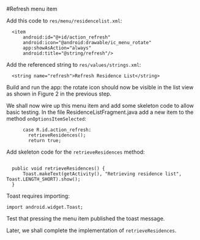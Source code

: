 #Refresh menu item

Add this code to `res/menu/residencelist.xml`:

```
  <item
      android:id="@+id/action_refresh"
      android:icon="@android:drawable/ic_menu_rotate"
      app:showAsAction="always"
      android:title="@string/refresh"/>
```

Add the referenced string to `res/values/strings.xml`:

```
  <string name="refresh">Refresh Residence List</string>

```

Build and run the app: the rotate icon should now be visible in the list view as shown in Figure 2 in the previous step.

We shall now wire up this menu item and add some skeleton code to allow basic testing. In the file ResidenceListFragment.java add a new item to the method `onOptionsItemSelected`:


```
      case R.id.action_refresh:
        retrieveResidences(); 
        return true;

```

Add skeleton code for the `retrieveResidences` method:

```

  public void retrieveResidences() {
      Toast.makeText(getActivity(), "Retrieving residence list", Toast.LENGTH_SHORT).show();
  }

```

Toast requires importing:

```
import android.widget.Toast;

```

Test that pressing the menu item published the toast message.

Later, we shall complete the implementation of `retrieveResidences`.
